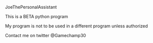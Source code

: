 JoeThePersonalAssistant

This is a BETA python program

My program is not to be used in a different program unless authorized

Contact me on twitter @Gamechamp30
